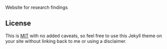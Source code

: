 Website for research findings

## License

This is [MIT](LICENSE) with no added caveats, so feel free to use this Jekyll theme on your site without linking back to me or using a disclaimer.
